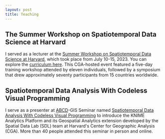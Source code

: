 ```yaml
---
layout: post
title: Teaching
---
```


## The Summer Workshop on Spatiotemporal Data Science at Harvard

I served as a lecturer at the [Summer Workshop on Spatiotemporal Data Science at Harvard](https://gis.harvard.edu/news/cga-hosted-spatiotemporal-data-science-workshop-and-symposium), which took place from July 10-15, 2023. You can explore the [curriculum here](https://projects.iq.harvard.edu/chinadatalab/event/summer-workshop-spatiotemporal-innovation-0). This CGA-hosted event featured a five-day training workshop attended by eleven individuals, followed by a symposium that drew approximately seventy participants from 15 countries worldwide.

## Spatiotemporal Data Analysis With Codeless Visual Programming

I serve as a presenter at [ABCD](https://www.abcd.harvard.edu/)-GIS Seminar named [Spatiotemporal Data Analysis With Codeless Visual Programming](https://gis.harvard.edu/event/spatiotemporal-data-analysis-codeless-visual-programming) to introduce the KNIME Analytics Platform and its Geospatial Analytics extension developed by the Spatial Data Lab (SDL) team at Harvard's Center for Geographic Analysis (CGA). More than 40 people attended this seminar in person and online.


